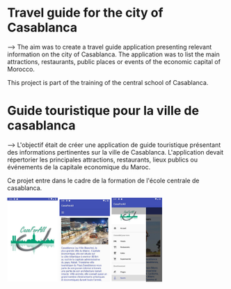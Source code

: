 
# Travel guide for the city of Casablanca

--> The aim was to create a travel guide application presenting relevant information on the city of Casablanca. The application was to list the main attractions, restaurants, public places or events of the economic capital of Morocco.

This project is part of the training of the central school of Casablanca.

# Guide touristique pour la ville de casablanca

--> L'objectif était de créer une application de guide touristique présentant des informations pertinentes sur la ville de Casablanca. L'application devait répertorier les principales attractions, restaurants, lieux publics ou événements de la capitale economique du Maroc.

Ce projet entre dans le cadre de la formation de l'école centrale de casablanca. 

<img src ="CasaForAllSplash.png?raw=true" width="23%"></img>
<img src ="casa2.png?raw=true" width="23%"></img>
<img src ="casa3.png?raw=true" width="23%"></img>


